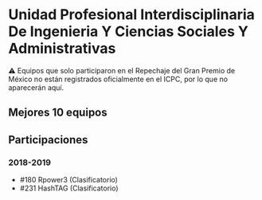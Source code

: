 # Unidad Profesional Interdisciplinaria De Ingenieria Y Ciencias Sociales Y Administrativas

:warning: Equipos que solo participaron en el Repechaje del Gran Premio de México no están registrados oficialmente en el ICPC, por lo que no aparecerán aquí.

## Mejores 10 equipos


## Participaciones

### 2018-2019

- #180 Rpower3 (Clasificatorio)
- #231 HashTAG (Clasificatorio)



